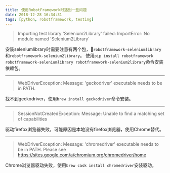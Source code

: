 ```yaml
---
title: 使用RobotFramework时遇到一些问题
date: 2018-12-28 16:34:31
tags: [python, robotframework, testing]
---
```


> Importing test library 'Selenium2Library' failed: ImportError: No module named 'Selenium2Library'

安装seleniumlibrary时需要注意有两个包，`robotframework-seleniumlibrary`和`robotframework-selenium2library`。
使用`pip install robotframework robotframework-seleniumlibrary robotframework-selenium2library`命令安装依赖包。

----

> WebDriverException: Message: 'geckodriver' executable needs to be in PATH.

找不到geckodriver，使用`brew install geckodriver`命令安装。<!--more-->

----

> SessionNotCreatedException: Message: Unable to find a matching set of capabilities

驱动firefox浏览器失败，可能原因是本地没有firefox浏览器，使用Chrome替代。

----

> WebDriverException: Message: 'chromedriver' executable needs to be in PATH. Please see https://sites.google.com/a/chromium.org/chromedriver/home

Chrome浏览器驱动失败，使用`brew cask install chromedriver`安装驱动。
